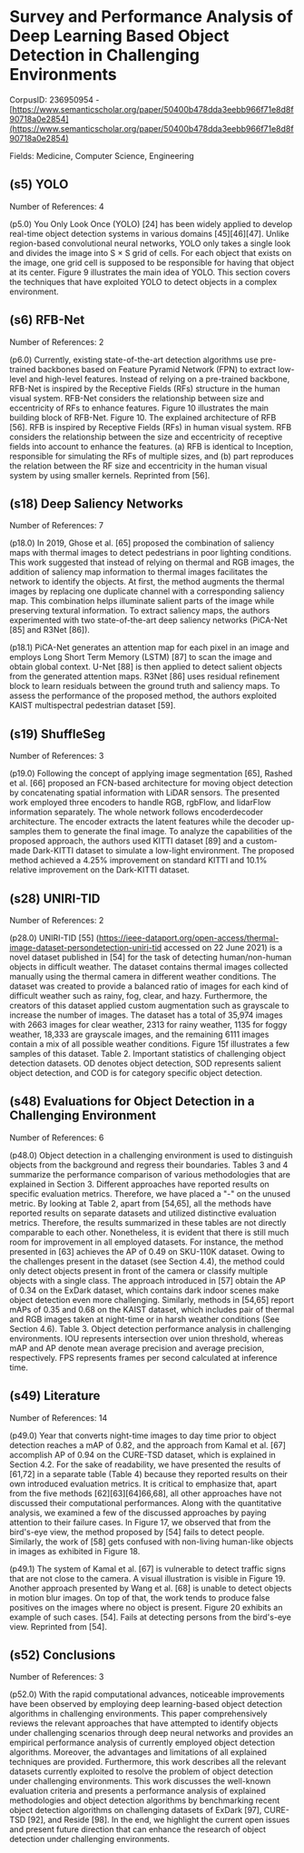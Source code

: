 # Survey and Performance Analysis of Deep Learning Based Object Detection in Challenging Environments

CorpusID: 236950954 - [https://www.semanticscholar.org/paper/50400b478dda3eebb966f71e8d8f90718a0e2854](https://www.semanticscholar.org/paper/50400b478dda3eebb966f71e8d8f90718a0e2854)

Fields: Medicine, Computer Science, Engineering

## (s5) YOLO
Number of References: 4

(p5.0) You Only Look Once (YOLO) [24] has been widely applied to develop real-time object detection systems in various domains [45][46][47]. Unlike region-based convolutional neural networks, YOLO only takes a single look and divides the image into S × S grid of cells. For each object that exists on the image, one grid cell is supposed to be responsible for having that object at its center. Figure 9 illustrates the main idea of YOLO. This section covers the techniques that have exploited YOLO to detect objects in a complex environment.
## (s6) RFB-Net
Number of References: 2

(p6.0) Currently, existing state-of-the-art detection algorithms use pre-trained backbones based on Feature Pyramid Network (FPN) to extract low-level and high-level features. Instead of relying on a pre-trained backbone, RFB-Net is inspired by the Receptive Fields (RFs) structure in the human visual system. RFB-Net considers the relationship between size and eccentricity of RFs to enhance features. Figure 10 illustrates the main building block of RFB-Net. Figure 10. The explained architecture of RFB [56]. RFB is inspired by Receptive Fields (RFs) in human visual system. RFB considers the relationship between the size and eccentricity of receptive fields into account to enhance the features. (a) RFB is identical to Inception, responsible for simulating the RFs of multiple sizes, and (b) part reproduces the relation between the RF size and eccentricity in the human visual system by using smaller kernels. Reprinted from [56].
## (s18) Deep Saliency Networks
Number of References: 7

(p18.0) In 2019, Ghose et al. [65] proposed the combination of saliency maps with thermal images to detect pedestrians in poor lighting conditions. This work suggested that instead of relying on thermal and RGB images, the addition of saliency map information to thermal images facilitates the network to identify the objects. At first, the method augments the thermal images by replacing one duplicate channel with a corresponding saliency map. This combination helps illuminate salient parts of the image while preserving textural information. To extract saliency maps, the authors experimented with two state-of-the-art deep saliency networks (PiCA-Net [85] and R3Net [86]).

(p18.1) PiCA-Net generates an attention map for each pixel in an image and employs Long Short Term Memory (LSTM) [87] to scan the image and obtain global context. U-Net [88] is then applied to detect salient objects from the generated attention maps. R3Net [86] uses residual refinement block to learn residuals between the ground truth and saliency maps. To assess the performance of the proposed method, the authors exploited KAIST multispectral pedestrian dataset [59].
## (s19) ShuffleSeg
Number of References: 3

(p19.0) Following the concept of applying image segmentation [65], Rashed et al. [66] proposed an FCN-based architecture for moving object detection by concatenating spatial information with LiDAR sensors. The presented work employed three encoders to handle RGB, rgbFlow, and lidarFlow information separately. The whole network follows encoderdecoder architecture. The encoder extracts the latent features while the decoder up-samples them to generate the final image. To analyze the capabilities of the proposed approach, the authors used KITTI dataset [89] and a custom-made Dark-KITTI dataset to simulate a low-light environment. The proposed method achieved a 4.25% improvement on standard KITTI and 10.1% relative improvement on the Dark-KITTI dataset.
## (s28) UNIRI-TID
Number of References: 2

(p28.0) UNIRI-TID [55] (https://ieee-dataport.org/open-access/thermal-image-dataset-persondetection-uniri-tid accessed on 22 June 2021) is a novel dataset published in [54] for the task of detecting human/non-human objects in difficult weather. The dataset contains thermal images collected manually using the thermal camera in different weather conditions. The dataset was created to provide a balanced ratio of images for each kind of difficult weather such as rainy, fog, clear, and hazy. Furthermore, the creators of this dataset applied custom augmentation such as grayscale to increase the number of images. The dataset has a total of 35,974 images with 2663 images for clear weather, 2313 for rainy weather, 1135 for foggy weather, 18,333 are grayscale images, and the remaining 6111 images contain a mix of all possible weather conditions. Figure 15f illustrates a few samples of this dataset. Table 2. Important statistics of challenging object detection datasets. OD denotes object detection, SOD represents salient object detection, and COD is for category specific object detection.    
## (s48) Evaluations for Object Detection in a Challenging Environment
Number of References: 6

(p48.0) Object detection in a challenging environment is used to distinguish objects from the background and regress their boundaries. Tables 3 and 4 summarize the performance comparison of various methodologies that are explained in Section 3. Different approaches have reported results on specific evaluation metrics. Therefore, we have placed a "-" on the unused metric. By looking at Table 2, apart from [54,65], all the methods have reported results on separate datasets and utilized distinctive evaluation metrics. Therefore, the results summarized in these tables are not directly comparable to each other. Nonetheless, it is evident that there is still much room for improvement in all employed datasets. For instance, the method presented in [63] achieves the AP of 0.49 on SKU-110K dataset. Owing to the challenges present in the dataset (see Section 4.4), the method could only detect objects present in front of the camera or classify multiple objects with a single class. The approach introduced in [57] obtain the AP of 0.34 on the ExDark dataset, which contains dark indoor scenes make object detection even more challenging. Similarly, methods in [54,65] report mAPs of 0.35 and 0.68 on the KAIST dataset, which includes pair of thermal and RGB images taken at night-time or in harsh weather conditions (See Section 4.6). Table 3. Object detection performance analysis in challenging environments. IOU represents intersection over union threshold, whereas mAP and AP denote mean average precision and average precision, respectively. FPS represents frames per second calculated at inference time.
## (s49) Literature
Number of References: 14

(p49.0) Year that converts night-time images to day time prior to object detection reaches a mAP of 0.82, and the approach from Kamal et al. [67] accomplish AP of 0.94 on the CURE-TSD dataset, which is explained in Section 4.2. For the sake of readability, we have presented the results of [61,72] in a separate table (Table 4) because they reported results on their own introduced evaluation metrics. It is critical to emphasize that, apart from the five methods [62][63][64]66,68], all other approaches have not discussed their computational performances. Along with the quantitative analysis, we examined a few of the discussed approaches by paying attention to their failure cases. In Figure 17, we observed that from the bird's-eye view, the method proposed by [54] fails to detect people. Similarly, the work of [58] gets confused with non-living human-like objects in images as exhibited in Figure 18.

(p49.1) The system of Kamal et al. [67] is vulnerable to detect traffic signs that are not close to the camera. A visual illustration is visible in Figure 19. Another approach presented by Wang et al. [68] is unable to detect objects in motion blur images. On top of that, the work tends to produce false positives on the images where no object is present. Figure 20 exhibits an example of such cases.  [54]. Fails at detecting persons from the bird's-eye view. Reprinted from [54].   
## (s52) Conclusions
Number of References: 3

(p52.0) With the rapid computational advances, noticeable improvements have been observed by employing deep learning-based object detection algorithms in challenging environments. This paper comprehensively reviews the relevant approaches that have attempted to identify objects under challenging scenarios through deep neural networks and provides an empirical performance analysis of currently employed object detection algorithms. Moreover, the advantages and limitations of all explained techniques are provided. Furthermore, this work describes all the relevant datasets currently exploited to resolve the problem of object detection under challenging environments. This work discusses the well-known evaluation criteria and presents a performance analysis of explained methodologies and object detection algorithms by benchmarking recent object detection algorithms on challenging datasets of ExDark [97], CURE-TSD [92], and Reside [98]. In the end, we highlight the current open issues and present future direction that can enhance the research of object detection under challenging environments. 

